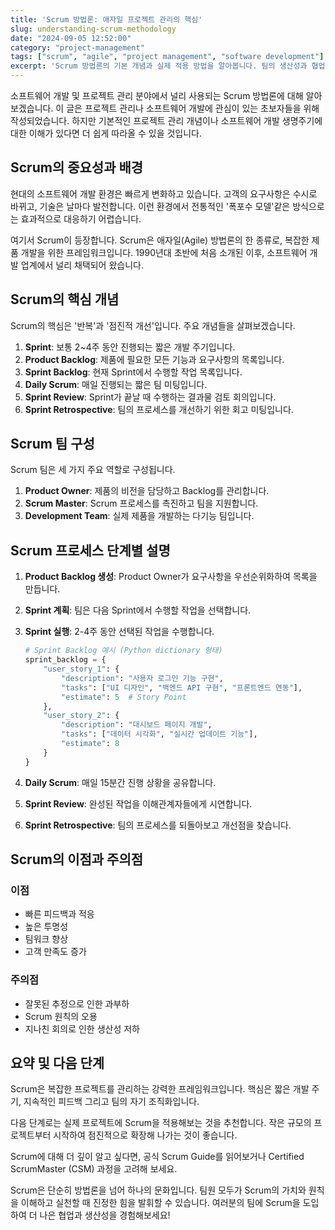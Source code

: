 ```yaml
---
title: 'Scrum 방법론: 애자일 프로젝트 관리의 핵심'
slug: understanding-scrum-methodology
date: "2024-09-05 12:52:00"
category: "project-management"
tags: ["scrum", "agile", "project management", "software development"]
excerpt: 'Scrum 방법론의 기본 개념과 실제 적용 방법을 알아봅니다. 팀의 생산성과 협업을 향상시키는 이 강력한 프레임워크를 이해해 봅시다.'
---
```


소프트웨어 개발 및 프로젝트 관리 분야에서 널리 사용되는 Scrum 방법론에 대해 알아보겠습니다. 이 글은 프로젝트 관리나 소프트웨어 개발에 관심이 있는 초보자들을 위해 작성되었습니다. 하지만 기본적인 프로젝트 관리 개념이나 소프트웨어 개발 생명주기에 대한 이해가 있다면 더 쉽게 따라올 수 있을 것입니다.

## Scrum의 중요성과 배경

현대의 소프트웨어 개발 환경은 빠르게 변화하고 있습니다. 고객의 요구사항은 수시로 바뀌고, 기술은 날마다 발전합니다. 이런 환경에서 전통적인 '폭포수 모델'같은 방식으로는 효과적으로 대응하기 어렵습니다.

여기서 Scrum이 등장합니다. Scrum은 애자일(Agile) 방법론의 한 종류로, 복잡한 제품 개발을 위한 프레임워크입니다. 1990년대 초반에 처음 소개된 이후, 소프트웨어 개발 업계에서 널리 채택되어 왔습니다.

## Scrum의 핵심 개념

Scrum의 핵심은 '반복'과 '점진적 개선'입니다. 주요 개념들을 살펴보겠습니다.

1. **Sprint**: 보통 2~4주 동안 진행되는 짧은 개발 주기입니다.
2. **Product Backlog**: 제품에 필요한 모든 기능과 요구사항의 목록입니다.
3. **Sprint Backlog**: 현재 Sprint에서 수행할 작업 목록입니다.
4. **Daily Scrum**: 매일 진행되는 짧은 팀 미팅입니다.
5. **Sprint Review**: Sprint가 끝날 때 수행하는 결과물 검토 회의입니다.
6. **Sprint Retrospective**: 팀의 프로세스를 개선하기 위한 회고 미팅입니다.

## Scrum 팀 구성

Scrum 팀은 세 가지 주요 역할로 구성됩니다.

1. **Product Owner**: 제품의 비전을 담당하고 Backlog를 관리합니다.
2. **Scrum Master**: Scrum 프로세스를 촉진하고 팀을 지원합니다.
3. **Development Team**: 실제 제품을 개발하는 다기능 팀입니다.

## Scrum 프로세스 단계별 설명

1. **Product Backlog 생성**: Product Owner가 요구사항을 우선순위화하여 목록을 만듭니다.

2. **Sprint 계획**: 팀은 다음 Sprint에서 수행할 작업을 선택합니다.

3. **Sprint 실행**: 2-4주 동안 선택된 작업을 수행합니다.

   ```python
   # Sprint Backlog 예시 (Python dictionary 형태)
   sprint_backlog = {
       "user_story_1": {
           "description": "사용자 로그인 기능 구현",
           "tasks": ["UI 디자인", "백엔드 API 구현", "프론트엔드 연동"],
           "estimate": 5  # Story Point
       },
       "user_story_2": {
           "description": "대시보드 페이지 개발",
           "tasks": ["데이터 시각화", "실시간 업데이트 기능"],
           "estimate": 8
       }
   }
   ```

4. **Daily Scrum**: 매일 15분간 진행 상황을 공유합니다.

5. **Sprint Review**: 완성된 작업을 이해관계자들에게 시연합니다.

6. **Sprint Retrospective**: 팀의 프로세스를 되돌아보고 개선점을 찾습니다.

## Scrum의 이점과 주의점

### 이점
- 빠른 피드백과 적응
- 높은 투명성
- 팀워크 향상
- 고객 만족도 증가

### 주의점
- 잘못된 추정으로 인한 과부하
- Scrum 원칙의 오용
- 지나친 회의로 인한 생산성 저하

## 요약 및 다음 단계

Scrum은 복잡한 프로젝트를 관리하는 강력한 프레임워크입니다. 핵심은 짧은 개발 주기, 지속적인 피드백 그리고 팀의 자기 조직화입니다.

다음 단계로는 실제 프로젝트에 Scrum을 적용해보는 것을 추천합니다. 작은 규모의 프로젝트부터 시작하여 점진적으로 확장해 나가는 것이 좋습니다.

Scrum에 대해 더 깊이 알고 싶다면, 공식 Scrum Guide를 읽어보거나 Certified ScrumMaster (CSM) 과정을 고려해 보세요.

Scrum은 단순히 방법론을 넘어 하나의 문화입니다. 팀원 모두가 Scrum의 가치와 원칙을 이해하고 실천할 때 진정한 힘을 발휘할 수 있습니다. 여러분의 팀에 Scrum을 도입하여 더 나은 협업과 생산성을 경험해보세요!
